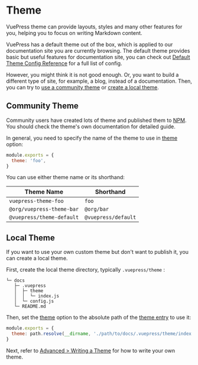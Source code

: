 # Theme

VuePress theme can provide layouts, styles and many other features for you, helping you to focus on writing Markdown content.

VuePress has a default theme out of the box, which is applied to our documentation site you are currently browsing. The default theme provides basic but useful features for documentation site, you can check out [Default Theme Config Reference](../reference/default-theme/config.md) for a full list of config.

However, you might think it is not good enough. Or, you want to build a different type of site, for example, a blog, instead of a documentation. Then, you can try to [use a community theme](#community-theme) or [create a local theme](#local-theme).

## Community Theme

Community users have created lots of theme and published them to [NPM](https://www.npmjs.com/search?q=keywords:vuepress-theme). You should check the theme's own documentation for detailed guide.

In general, you need to specify the name of the theme to use in [theme](../reference/config.md#theme) option:

```js
module.exports = {
  theme: 'foo',
}
```

You can use either theme name or its shorthand:

|        Theme Name         |      Shorthand      |
|---------------------------|---------------------|
| `vuepress-theme-foo`      | `foo`               |
| `@org/vuepress-theme-bar` | `@org/bar`          |
| `@vuepress/theme-default` | `@vuepress/default` |

## Local Theme

If you want to use your own custom theme but don't want to publish it, you can create a local theme.

First, create the local theme directory, typically `.vuepress/theme` :

```
└─ docs
   ├─ .vuepress
   │  ├─ theme
   │  │  └─ index.js
   │  └─ config.js
   └─ README.md
```

Then, set the [theme](../reference/config.md#theme) option to the absolute path of the [theme entry](../advanced/theme.md#theme-entry) to use it:

```js
module.exports = {
  theme: path.resolve(__dirname, './path/to/docs/.vuepress/theme/index.js'),
}
```

Next, refer to [Advanced > Writing a Theme](../advanced/theme.md) for how to write your own theme.
